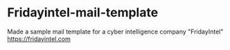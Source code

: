 # Fridayintel-mail-template
Made a sample mail template for a cyber intelligence company "FridayIntel" https://fridayintel.com  
